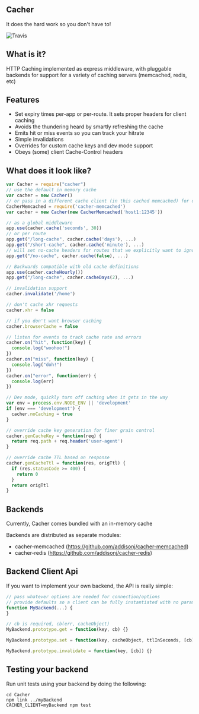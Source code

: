 ## Cacher
It does the hard work so you don't have to!

![Travis](https://travis-ci.org/addisonj/node-cacher.svg)

## What is it?
HTTP Caching implemented as express middleware, with pluggable backends for support for a variety of caching servers (memcached, redis, etc)

## Features
- Set expiry times per-app or per-route. It sets proper headers for client caching
- Avoids the thundering heard by smartly refreshing the cache
- Emits hit or miss events so you can track your hitrate
- Simple invalidations
- Overrides for custom cache keys and dev mode support
- Obeys (some) client Cache-Control headers

## What does it look like?
``` JavaScript
var Cacher = require("cacher")
// use the default in memory cache
var cacher = new Cacher()
// or pass in a different cache client (in this cached memcached) for different backend support
CacherMemcached = require('cacher-memcached')
var cacher = new Cacher(new CacherMemcached('host1:12345'))

// as a global middleware
app.use(cacher.cache('seconds', 30))
// or per route
app.get("/long-cache", cacher.cache('days'), ...)
app.get("/short-cache", cacher.cache('minute'), ...)
// will set no-cache headers for routes that we explicitly want to ignore caching on
app.get("/no-cache", cacher.cache(false), ...)

// Backwards compatible with old cache definitions
app.use(cacher.cacheHourly())
app.get("/long-cache", cacher.cacheDays(2), ...)

// invalidation support
cacher.invalidate('/home')

// don't cache xhr requests
cacher.xhr = false

// if you don't want browser caching
cacher.browserCache = false

// listen for events to track cache rate and errors
cacher.on("hit", function(key) {
  console.log("woohoo!")
})
cacher.on("miss", function(key) {
  console.log("doh!")
})
cacher.on("error", function(err) {
  console.log(err)
})

// Dev mode, quickly turn off caching when it gets in the way
var env = process.env.NODE_ENV || 'development'
if (env === 'development') {
  cacher.noCaching = true
}

// override cache key generation for finer grain control
cacher.genCacheKey = function(req) {
  return req.path + req.header('user-agent')
}

// override cache TTL based on response
cacher.genCacheTtl = function(res, origTtl) {
  if (res.statusCode >= 400) {
    return 0
  }
  return origTtl
}
```

## Backends
Currently, Cacher comes bundled with an in-memory cache

Backends are distributed as separate modules:
- cacher-memcached (https://github.com/addisonj/cacher-memcached)
- cacher-redis (https://github.com/addisonj/cacher-redis)


## Backend Client Api
If you want to implement your own backend, the API is really simple:

```JavaScript
// pass whatever options are needed for connection/options
// provide defaults so a client can be fully instantiated with no parameters
function MyBackend(...) {
}

// cb is required, cb(err, cacheObject)
MyBackend.prototype.get = function(key, cb) {}

MyBackend.prototype.set = function(key, cacheObject, ttlInSeconds, [cb]) {}

MyBackend.prototype.invalidate = function(key, [cb]) {}
```

## Testing your backend
Run unit tests using your backend by doing the following:
```Shell
cd Cacher
npm link ../myBackend
CACHER_CLIENT=myBackend npm test
```
